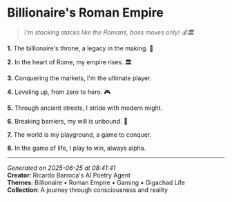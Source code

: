 # Billionaire's Roman Empire

> *I'm stacking stacks like the Romans, boss moves only! 💰🏛️*

**1.** The billionaire's throne, a legacy in the making. 💎


**2.** In the heart of Rome, my empire rises. 🏛️


**3.** Conquering the markets, I'm the ultimate player.


**4.** Leveling up, from zero to hero. 🎮


**5.** Through ancient streets, I stride with modern might.


**6.** Breaking barriers, my will is unbound. 💪


**7.** The world is my playground, a game to conquer.


**8.** In the game of life, I play to win, always alpha.



---

*Generated on 2025-06-25 at 08:41:41*  
**Creator**: Ricardo Barroca's AI Poetry Agent  
**Themes**: Billionaire • Roman Empire • Gaming • Gigachad Life  
**Collection**: A journey through consciousness and reality